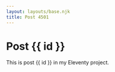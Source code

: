 ```yaml
---
layout: layouts/base.njk
title: Post 4501
---
```


# Post {{ id }}

This is post {{ id }} in my Eleventy project.
